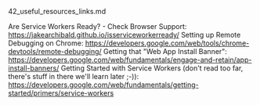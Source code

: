 42_useful_resources_links.md

Are Service Workers Ready? - Check Browser Support: https://jakearchibald.github.io/isserviceworkerready/
Setting up Remote Debugging on Chrome: https://developers.google.com/web/tools/chrome-devtools/remote-debugging/
Getting that "Web App Install Banner": https://developers.google.com/web/fundamentals/engage-and-retain/app-install-banners/
Getting Started with Service Workers (don't read too far, there's stuff in there we'll learn later ;-)): https://developers.google.com/web/fundamentals/getting-started/primers/service-workers
